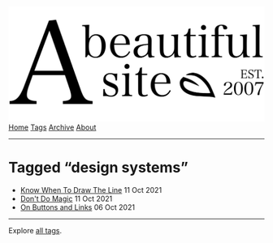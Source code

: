 <a href="../../index.html" class="header-link"><img src="../../images/logos/wordmark.svg" alt="A Beautiful Site" class="wordmark" /></a> <a href="../../index.html" class="nav-item">Home</a> <a href="../index.html" class="nav-item">Tags</a> <a href="../../posts/index.html" class="nav-item">Archive</a> <a href="../../about/index.html" class="nav-item">About</a>

---

# Tagged “design systems”

- <a href="../../posts/know-when-to-draw-the-line/index.html" class="post-list-item-link">Know When To Draw The Line</a> 11 Oct 2021
- <a href="../../posts/dont-do-magic/index.html" class="post-list-item-link">Don't Do Magic</a> 11 Oct 2021
- <a href="../../posts/on-buttons-and-links/index.html" class="post-list-item-link">On Buttons and Links</a> 06 Oct 2021

---

Explore [all tags](../index.html).

